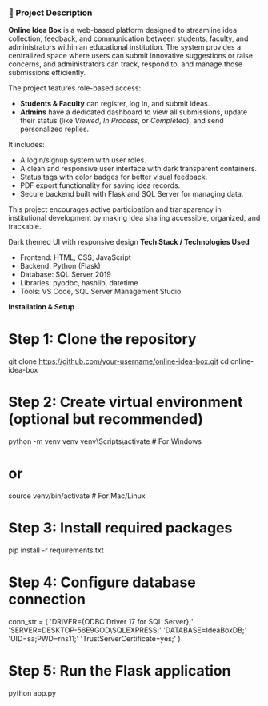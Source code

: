 ### 📖 Project Description

**Online Idea Box** is a web-based platform designed to streamline idea collection, feedback, and communication between students, faculty, and administrators within an educational institution. The system provides a centralized space where users can submit innovative suggestions or raise concerns, and administrators can track, respond to, and manage those submissions efficiently.

The project features role-based access:

* **Students & Faculty** can register, log in, and submit ideas.
* **Admins** have a dedicated dashboard to view all submissions, update their status (like *Viewed*, *In Process*, or *Completed*), and send personalized replies.

It includes:
* A login/signup system with user roles.
* A clean and responsive user interface with dark transparent containers.
* Status tags with color badges for better visual feedback.
* PDF export functionality for saving idea records.
* Secure backend built with Flask and SQL Server for managing data.

This project encourages active participation and transparency in institutional development by making idea sharing accessible, organized, and trackable.

Dark themed UI with responsive design
**Tech Stack / Technologies Used**
- Frontend: HTML, CSS, JavaScript
- Backend: Python (Flask)
- Database: SQL Server 2019
- Libraries: pyodbc, hashlib, datetime
- Tools: VS Code, SQL Server Management Studio

**Installation & Setup**
# Step 1: Clone the repository
git clone https://github.com/your-username/online-idea-box.git
cd online-idea-box

# Step 2: Create virtual environment (optional but recommended)
python -m venv venv
venv\Scripts\activate     # For Windows
# or
source venv/bin/activate  # For Mac/Linux

# Step 3: Install required packages
pip install -r requirements.txt

# Step 4: Configure database connection
 conn_str = (
    'DRIVER={ODBC Driver 17 for SQL Server};'
    'SERVER=DESKTOP-56E9GOD\\SQLEXPRESS;'
    'DATABASE=IdeaBoxDB;'
    'UID=sa;PWD=rns11;'
    'TrustServerCertificate=yes;'
)

# Step 5: Run the Flask application
python app.py

